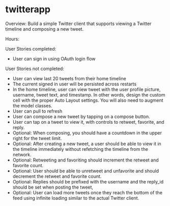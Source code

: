 twitterapp
==========

Overview: Build a simple Twitter client that supports viewing a Twitter timeline and composing a new tweet.

Hours:

User Stories completed:
- User can sign in using OAuth login flow

User Stories not completed:
- User can view last 20 tweets from their home timeline
- The current signed in user will be persisted across restarts
- In the home timeline, user can view tweet with the user profile picture, username, tweet text, and timestamp.  In other words, design the custom cell with the proper Auto Layout settings.  You will also need to augment the model classes.
- User can pull to refresh
- User can compose a new tweet by tapping on a compose button.
- User can tap on a tweet to view it, with controls to retweet, favorite, and reply.
- Optional: When composing, you should have a countdown in the upper right for the tweet limit.
- Optional: After creating a new tweet, a user should be able to view it in the timeline immediately without refetching the timeline from the network.
- Optional: Retweeting and favoriting should increment the retweet and favorite count.
- Optional: User should be able to unretweet and unfavorite and should decrement the retweet and favorite count.
- Optional: Replies should be prefixed with the username and the reply_id should be set when posting the tweet,
- Optional: User can load more tweets once they reach the bottom of the feed using infinite loading similar to the actual Twitter client.
